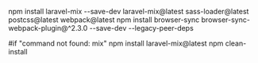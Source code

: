 npm install laravel-mix --save-dev laravel-mix@latest  sass-loader@latest  postcss@latest  webpack@latest
npm install browser-sync browser-sync-webpack-plugin@^2.3.0 --save-dev --legacy-peer-deps

#if "command not found: mix"
npm install laravel-mix@latest
npm clean-install



